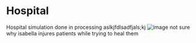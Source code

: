 # Hospital
Hospital simulation done in processing
aslkjfdlsadfjals;kj
![image](https://user-images.githubusercontent.com/81645746/205395212-36adb462-f24b-43ec-9cf9-4b5e8ba8360a.png)
not sure why isabella injures patients while trying to heal them
